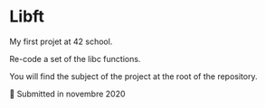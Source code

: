 # Libft

My first projet at 42 school.

Re-code a set of the libc functions.

You will find the subject of the project at the root of the repository.

:date: Submitted in novembre 2020
